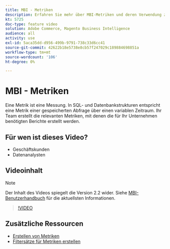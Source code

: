 ```yaml
---
title: MBI - Metriken
description: Erfahren Sie mehr über MBI-Metriken und deren Verwendung zur Erstellung von Berichten.
kt: 5725
doc-type: feature video
solution: Adobe Commerce, Magento Business Intelligence
audience: all
activity: use
exl-id: 5aca35dd-d956-499b-9791-738c33d6cc41
source-git-commit: 42622b18e5738e8cb57f247029c189884698851a
workflow-type: tm+mt
source-wordcount: '106'
ht-degree: 0%

---
```


# MBI - Metriken

Eine Metrik ist eine Messung. In SQL- und Datenbankstrukturen entspricht eine Metrik einer gespeicherten Abfrage über einen variablen Zeitraum. Ihr Team erstellt die relevanten Metriken, mit denen die für Ihr Unternehmen benötigten Berichte erstellt werden.

## Für wen ist dieses Video?

- Geschäftskunden
- Datenanalysten

## Videoinhalt

>[!NOTE]
>
>Der Inhalt des Videos spiegelt die Version 2.2 wider. Siehe [MBI-Benutzerhandbuch](https://docs.magento.com/mbi/) für die aktuellsten Informationen.

>[!VIDEO](https://video.tv.adobe.com/v/35980?quality=12&learn=on)

## Zusätzliche Ressourcen

- [Erstellen von Metriken](https://docs.magento.com/mbi/data-user/reports/ess-manage-data-metrics.html)
- [Filtersätze für Metriken erstellen](https://docs.magento.com/mbi/data-user/reports/ess-manage-data-filters.html)
